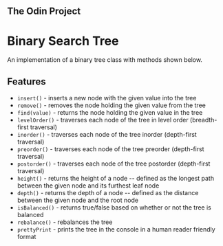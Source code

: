 ## The Odin Project

# Binary Search Tree

An implementation of a binary tree class with methods shown below.

## Features

- `insert()` - inserts a new node with the given value into the tree
- `remove()` - removes the node holding the given value from the tree
- `find(value)` - returns the node holding the given value in the tree
- `levelOrder()` - traverses each node of the tree in level order (breadth-first traversal)
- `inorder()` - traverses each node of the tree inorder (depth-first traversal)
- `preorder()` - traverses each node of the tree preorder (depth-first traversal)
- `postorder()` - traverses each node of the tree postorder (depth-first traversal)
- `height()` - returns the height of a node -- defined as the longest path between the given node and its furthest leaf node
- `depth()` - returns the depth of a node -- defined as the distance between the given node and the root node
- `isBalanced()` - returns true/false based on whether or not the tree is balanced
- `rebalance()` - rebalances the tree
- `prettyPrint` - prints the tree in the console in a human reader friendly format
